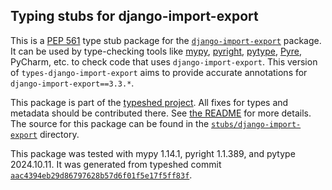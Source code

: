 ## Typing stubs for django-import-export

This is a [PEP 561](https://peps.python.org/pep-0561/)
type stub package for the [`django-import-export`](https://github.com/django-import-export/django-import-export) package.
It can be used by type-checking tools like
[mypy](https://github.com/python/mypy/),
[pyright](https://github.com/microsoft/pyright),
[pytype](https://github.com/google/pytype/),
[Pyre](https://pyre-check.org/),
PyCharm, etc. to check code that uses `django-import-export`. This version of
`types-django-import-export` aims to provide accurate annotations for
`django-import-export==3.3.*`.

This package is part of the [typeshed project](https://github.com/python/typeshed).
All fixes for types and metadata should be contributed there.
See [the README](https://github.com/python/typeshed/blob/main/README.md)
for more details. The source for this package can be found in the
[`stubs/django-import-export`](https://github.com/python/typeshed/tree/main/stubs/django-import-export)
directory.

This package was tested with
mypy 1.14.1,
pyright 1.1.389,
and pytype 2024.10.11.
It was generated from typeshed commit
[`aac4394eb29d86797628b57d6f01f5e17f5ff83f`](https://github.com/python/typeshed/commit/aac4394eb29d86797628b57d6f01f5e17f5ff83f).